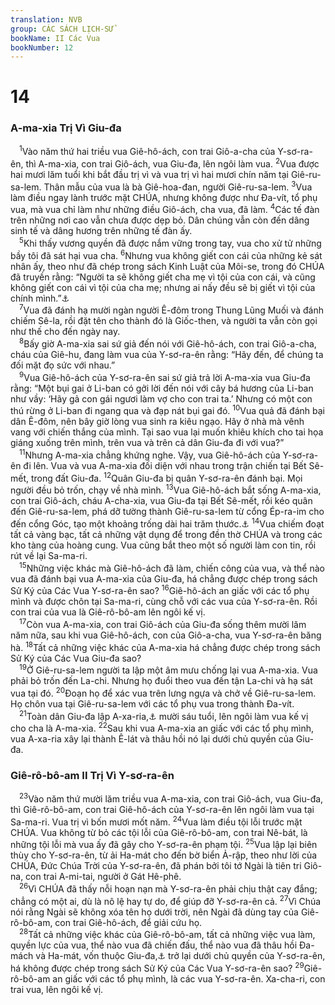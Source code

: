 ```yaml
---
translation: NVB
group: CÁC SÁCH LỊCH-SỬ
bookName: II Các Vua 
bookNumber: 12
---
```


<div class="title"><h1>14</h1><h3>A-ma-xia Trị Vì Giu-đa </h3></div>
<span class="verse 2vua_14_1"> <sup>1</sup>Vào năm thứ hai triều vua Giê-hô-ách, con trai Giô-a-cha của Y-sơ-ra-ên, thì A-ma-xia, con trai Giô-ách, vua Giu-đa, lên ngôi làm vua. </span>
<span class="verse 2vua_14_2"><sup>2</sup>Vua được hai mươi lăm tuổi khi bắt đầu trị vì và vua trị vì hai mươi chín năm tại Giê-ru-sa-lem. Thân mẫu của vua là bà Giê-hoa-đan, người Giê-ru-sa-lem. </span>
<span class="verse 2vua_14_3"><sup>3</sup>Vua làm điều ngay lành trước mặt CHÚA, nhưng không được như Đa-vít, tổ phụ vua, mà vua chỉ làm như những điều Giô-ách, cha vua, đã làm. </span>
<span class="verse 2vua_14_4"><sup>4</sup>Các tế đàn trên những nơi cao vẫn chưa được dẹp bỏ. Dân chúng vẫn còn đến dâng sinh tế và dâng hương trên những tế đàn ấy. <br/></span>
<span class="verse 2vua_14_5"> <sup>5</sup>Khi thấy vương quyền đã được nắm vững trong tay, vua cho xử tử những bầy tôi đã sát hại vua cha. </span>
<span class="verse 2vua_14_6"><sup>6</sup>Nhưng vua không giết con cái của những kẻ sát nhân ấy, theo như đã chép trong sách Kinh Luật của Môi-se, trong đó CHÚA đã truyền rằng: “Người ta sẽ không giết cha mẹ vì tội của con cái, và cũng không giết con cái vì tội của cha mẹ; nhưng ai nấy đều sẽ bị giết vì tội của chính mình.”<a data-toggle="tooltip" data-placement="bottom" title="Phục 24:16">⚓</a><br/></span>
<span class="verse 2vua_14_7"> <sup>7</sup>Vua đã đánh hạ mười ngàn người Ê-đôm trong Thung Lũng Muối và đánh chiếm Sê-la, rồi đặt tên cho thành đó là Giốc-then, và người ta vẫn còn gọi như thế cho đến ngày nay. <br/></span>
<span class="verse 2vua_14_8"> <sup>8</sup>Bấy giờ A-ma-xia sai sứ giả đến nói với Giê-hô-ách, con trai Giô-a-cha, cháu của Giê-hu, đang làm vua của Y-sơ-ra-ên rằng: “Hãy đến, để chúng ta đối mặt đọ sức với nhau.” <br/></span>
<span class="verse 2vua_14_9"> <sup>9</sup>Vua Giê-hô-ách của Y-sơ-ra-ên sai sứ giả trả lời A-ma-xia vua Giu-đa rằng: “Một bụi gai ở Li-ban có gởi lời đến nói với cây bá hương của Li-ban như vầy: ‘Hãy gả con gái ngươi làm vợ cho con trai ta.’ Nhưng có một con thú rừng ở Li-ban đi ngang qua và đạp nát bụi gai đó. </span>
<span class="verse 2vua_14_10"><sup>10</sup>Vua quả đã đánh bại dân Ê-đôm, nên bây giờ lòng vua sinh ra kiêu ngạo. Hãy ở nhà mà vênh vang với chiến thắng của mình. Tại sao vua lại muốn khiêu khích cho tai họa giáng xuống trên mình, trên vua và trên cả dân Giu-đa đi với vua?” <br/></span>
<span class="verse 2vua_14_11"> <sup>11</sup>Nhưng A-ma-xia chẳng khứng nghe. Vậy, vua Giê-hô-ách của Y-sơ-ra-ên đi lên. Vua và vua A-ma-xia đối diện với nhau trong trận chiến tại Bết Sê-mết, trong đất Giu-đa. </span>
<span class="verse 2vua_14_12"><sup>12</sup>Quân Giu-đa bị quân Y-sơ-ra-ên đánh bại. Mọi người đều bỏ trốn, chạy về nhà mình. </span>
<span class="verse 2vua_14_13"><sup>13</sup>Vua Giê-hô-ách bắt sống A-ma-xia, con trai Giô-ách, cháu A-cha-xia, vua Giu-đa tại Bết Sê-mết, rồi kéo quân đến Giê-ru-sa-lem, phá dỡ tường thành Giê-ru-sa-lem từ cổng Ép-ra-im cho đến cổng Góc, tạo một khoảng trống dài hai trăm thước.<a data-toggle="tooltip" data-placement="bottom" title="Nt: 400 cu-bít">⚓</a></span>
<span class="verse 2vua_14_14"><sup>14</sup>Vua chiếm đoạt tất cả vàng bạc, tất cả những vật dụng để trong đền thờ CHÚA và trong các kho tàng của hoàng cung. Vua cũng bắt theo một số người làm con tin, rồi rút về lại Sa-ma-ri. <br/></span>
<span class="verse 2vua_14_15"> <sup>15</sup>Những việc khác mà Giê-hô-ách đã làm, chiến công của vua, và thể nào vua đã đánh bại vua A-ma-xia của Giu-đa, há chẳng được chép trong sách Sử Ký của Các Vua Y-sơ-ra-ên sao? </span>
<span class="verse 2vua_14_16"><sup>16</sup>Giê-hô-ách an giấc với các tổ phụ mình và được chôn tại Sa-ma-ri, cùng chỗ với các vua của Y-sơ-ra-ên. Rồi con trai của vua là Giê-rô-bô-am lên ngôi kế vị. <br/></span>
<span class="verse 2vua_14_17"> <sup>17</sup>Còn vua A-ma-xia, con trai Giô-ách của Giu-đa sống thêm mười lăm năm nữa, sau khi vua Giê-hô-ách, con của Giô-a-cha, vua Y-sơ-ra-ên băng hà. </span>
<span class="verse 2vua_14_18"><sup>18</sup>Tất cả những việc khác của A-ma-xia há chẳng được chép trong sách Sử Ký của Các Vua Giu-đa sao? <br/></span>
<span class="verse 2vua_14_19"> <sup>19</sup>Ở Giê-ru-sa-lem người ta lập một âm mưu chống lại vua A-ma-xia. Vua phải bỏ trốn đến La-chi. Nhưng họ đuổi theo vua đến tận La-chi và hạ sát vua tại đó. </span>
<span class="verse 2vua_14_20"><sup>20</sup>Đoạn họ để xác vua trên lưng ngựa và chở về Giê-ru-sa-lem. Họ chôn vua tại Giê-ru-sa-lem với các tổ phụ vua trong thành Đa-vít. <br/></span>
<span class="verse 2vua_14_21"> <sup>21</sup>Toàn dân Giu-đa lập A-xa-ria,<a data-toggle="tooltip" data-placement="bottom" title="cũng được gọi là Ô-xia">⚓</a> mười sáu tuổi, lên ngôi làm vua kế vị cho cha là A-ma-xia. </span>
<span class="verse 2vua_14_22"><sup>22</sup>Sau khi vua A-ma-xia an giấc với các tổ phụ mình, vua A-xa-ria xây lại thành Ê-lát và thâu hồi nó lại dưới chủ quyền của Giu-đa. <br/></span>
<div class="title"><h3>Giê-rô-bô-am II Trị Vì Y-sơ-ra-ên </h3></div>
<span class="verse 2vua_14_23"> <sup>23</sup>Vào năm thứ mười lăm triều vua A-ma-xia, con trai Giô-ách, vua Giu-đa, thì Giê-rô-bô-am, con trai Giê-hô-ách của Y-sơ-ra-ên lên ngôi làm vua tại Sa-ma-ri. Vua trị vì bốn mươi mốt năm. </span>
<span class="verse 2vua_14_24"><sup>24</sup>Vua làm điều tội lỗi trước mặt CHÚA. Vua không từ bỏ các tội lỗi của Giê-rô-bô-am, con trai Nê-bát, là những tội lỗi mà vua ấy đã gây cho Y-sơ-ra-ên phạm tội. </span>
<span class="verse 2vua_14_25"><sup>25</sup>Vua lập lại biên thùy cho Y-sơ-ra-ên, từ ải Ha-mát cho đến bờ biển Ả-rập, theo như lời của CHÚA, Đức Chúa Trời của Y-sơ-ra-ên, đã phán bởi tôi tớ Ngài là tiên tri Giô-na, con trai A-mi-tai, người ở Gát Hê-phê. <br/></span>
<span class="verse 2vua_14_26"> <sup>26</sup>Vì CHÚA đã thấy nỗi hoạn nạn mà Y-sơ-ra-ên phải chịu thật cay đắng; chẳng có một ai, dù là nô lệ hay tự do, để giúp đỡ Y-sơ-ra-ên cả. </span>
<span class="verse 2vua_14_27"><sup>27</sup>Vì Chúa nói rằng Ngài sẽ không xóa tên họ dưới trời, nên Ngài đã dùng tay của Giê-rô-bô-am, con trai Giê-hô-ách, để giải cứu họ. <br/></span>
<span class="verse 2vua_14_28"> <sup>28</sup>Tất cả những việc khác của Giê-rô-bô-am, tất cả những việc vua làm, quyền lực của vua, thể nào vua đã chiến đấu, thể nào vua đã thâu hồi Đa-mách và Ha-mát, vốn thuộc Giu-đa,<a data-toggle="tooltip" data-placement="bottom" title="Ctd: Giau-đi (Yaudi, Bỏ nguyên âm khác)">⚓</a> trở lại dưới chủ quyền của Y-sơ-ra-ên, há không được chép trong sách Sử Ký của Các Vua Y-sơ-ra-ên sao? </span>
<span class="verse 2vua_14_29"><sup>29</sup>Giê-rô-bô-am an giấc với các tổ phụ mình, là các vua Y-sơ-ra-ên. Xa-cha-ri, con trai vua, lên ngôi kế vị. <br/></span>
